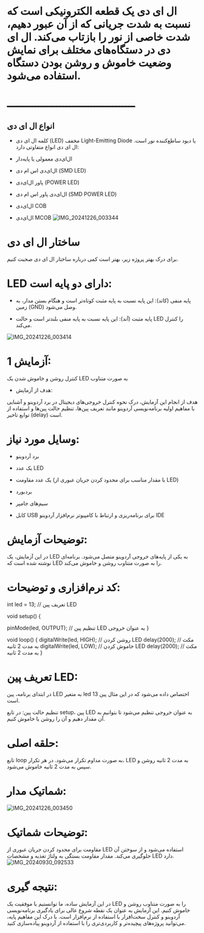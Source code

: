 # ال ای دی یک قطعه الکترونیکی است که نسبت به شدت جریانی که از آن عبور دهیم، شدت خاصی از نور را بازتاب می‌کند. ال ای دی در دستگاه‌های مختلف برای نمایش وضعیت خاموش و روشن بودن دستگاه استفاده می‌شود.
# ـــــــــــــــــــــــــــــــــــــــــ

## انواع ال ای دی
* کلمه ال ای دی (LED) مخفف Light-Emitting Diode یا دیود ساطع‌کننده نور است. ال ای دی انواع متفاوتی دارد:

* ال‌ای‌دی معمولی یا پایه‌دار

* ال‌ای‌دی اس ام دی (SMD LED) 

* پاور ال‌ای‌دی (POWER LED)

* ال‌ای‌دی پاور اس ام دی (SMD POWER LED)

* ال‌ای‌دی COB 

* ال‌ای‌دی MCOB
![IMG_20241226_003344](https://github.com/user-attachments/assets/08b8985b-8972-4735-b7f4-9e1faef1c304)

# ساختار ال ای دی
برای درک بهتر پروژه زیر، بهتر است کمی درباره ساختار ال ای دی صحبت کنیم. 
# LED دارای دو پایه است:

* پایه منفی (کاتد):
این پایه نسبت به پایه مثبت کوتاه‌تر است و هنگام بستن مدار، به زمین (GND) وصل می‌شود.

* پایه مثبت (آند): 
این پایه نسبت به پایه منفی بلندتر است و حالت LED را کنترل می‌کند.

![IMG_20241226_003414](https://github.com/user-attachments/assets/41921872-7cd0-41b3-a1e9-938857b669ee)

# آزمایش 1: 

کنترل روشن و خاموش شدن یک LED به صورت متناوب

* هدف از  آزمایش:

هدف از انجام این آزمایش، درک نحوه کنترل خروجی‌های دیجیتال در برد آردوینو و آشنایی با مفاهیم اولیه برنامه‌نویسی آردوینو مانند تعریف پین‌ها، تنظیم حالت پین‌ها و استفاده از توابع تاخیر (delay) است.

# وسایل مورد نیاز:

* برد آردوینو

* یک عدد LED

* یک عدد مقاومت (با مقدار مناسب برای محدود کردن جریان عبوری از LED)

* بردبورد

* سیم‌های جامپر

* کابل USB برای برنامه‌ریزی و ارتباط با کامپیوتر
نرم‌افزار آردوینو IDE

# توضیحات آزمایش:
در این آزمایش، یک LED به یکی از پایه‌های خروجی آردوینو متصل می‌شود. برنامه‌ای نوشته شده است که LED را به صورت متناوب روشن و خاموش می‌کند.

# کد نرم‌افزاری و توضیحات:

int led = 13; // تعریف پین LED

void setup() {

  pinMode(led, OUTPUT); // تنظیم پین LED به عنوان خروجی
}

void loop() {
  digitalWrite(led, HIGH);  // روشن کردن LED
  delay(2000);               // مکث به مدت 2 ثانیه
  digitalWrite(led, LOW);   // خاموش کردن LED
  delay(2000);               // مکث به مدت 2 ثانیه
}

# تعریف پین LED:

در ابتدای برنامه، پین LED به متغیر led اختصاص داده می‌شود که در این مثال پین 13 است.

تنظیم حالت پین: در تابع setup، پین LED به عنوان خروجی تنظیم می‌شود تا بتوانیم به آن مقدار دهیم و آن را روشن یا خاموش کنیم.

# حلقه اصلی:
تابع loop به صورت مداوم تکرار می‌شود. در هر تکرار، LED به مدت 2 ثانیه روشن و سپس به مدت 2 ثانیه خاموش می‌شود.

# شماتیک مدار:

![IMG_20241226_003450](https://github.com/user-attachments/assets/abfbe77b-34dd-431d-b76a-5ffd3f2ba2e5)

# توضیحات شماتیک:

مقاومت برای محدود کردن جریان عبوری از LED استفاده می‌شود و از سوختن آن جلوگیری می‌کند. مقدار مقاومت بستگی به ولتاژ تغذیه و مشخصات LED دارد.
![IMG_20240930_092533](https://github.com/user-attachments/assets/dcc1765d-27a1-46dd-8b9c-67035a0b8006)



# نتیجه گیری:
در این آزمایش ساده، ما توانستیم با موفقیت یک LED را به صورت متناوب روشن و خاموش کنیم. این آزمایش به عنوان یک نقطه شروع عالی برای یادگیری برنامه‌نویسی آردوینو و کنترل سخت‌افزار با استفاده از نرم‌افزار است. با درک این مفاهیم پایه، می‌توانید پروژه‌های پیچیده‌تر و کاربردی‌تری را با استفاده از آردوینو پیاده‌سازی کنید.
